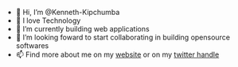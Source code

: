- 👋 Hi, I’m @Kenneth-Kipchumba
- 👀 I love Technology
- 🌱 I’m currently building web applications 
- 💞️ I’m looking foward to start collaborating in building opensource softwares
- 📫 Find more about me on my [website](https://kennethkipchumba.com/) or on my [twitter handle](https://twitter.com/kipchumba_dev)

<!---
Kenneth-Kipchumba/Kenneth-Kipchumba is a ✨ special ✨ repository because its `README.md` (this file) appears on your GitHub profile.
You can click the Preview link to take a look at your changes.
--->
